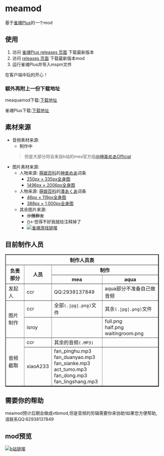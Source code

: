 # meamod
基于[雀魂Plus](https://github.com/MajsoulPlus/majsoul-plus-client/releases)的一个mod
## 使用
1. 访问 [雀魂Plus releases 页面](https://github.com/MajsoulPlus/majsoul-plus-client/releases) 下载最新版本
2. 访问 [releases 页面](https://github.com/MajsoulPlus/majsoul-plus-client/releases) 下载最新版本mod
3. 运行雀魂Plus并导入mspm文件

在客户端中玩的开心！
### 额外再附上一份下载地址
meaquamod下载:[下载地址](https://github.com/2938137849/meamod/releases/)

雀魂Plus下载:[下载地址](https://github.com/MajsoulPlus/majsoul-plus-client/releases)
## 素材来源
 * 音频素材来源: 
	* 制作中
	>但是大部分将会来自b站的mea官方组[@神楽めあOfficial](http://space.bilibili.com/349991143/)
 * 图片素材来源:
	- 人物来源: [萌娘百科](https://zh.moegirl.org/Mainpage)的[神楽めあ](https://zh.moegirl.org/%E7%A5%9E%E4%B9%90%E9%AD%85%E5%A8%85#)词条
		* [250px × 335px全身图](https://img.moegirl.org/common/thumb/0/05/%E7%A5%9E%E6%A5%BD%E3%82%81%E3%81%821.jpg/250px-%E7%A5%9E%E6%A5%BD%E3%82%81%E3%81%821.jpg)
		* [1496px × 2006px全身图](https://img.moegirl.org/common/0/05/%E7%A5%9E%E6%A5%BD%E3%82%81%E3%81%821.jpg)
	* 人物来源: [萌娘百科](https://zh.moegirl.org/Mainpage)的[湊あくあ](https://zh.moegirl.org/%E5%87%91%E9%98%BF%E5%BA%93%E5%A8%85#)词条
		* [46px × 119px全身图](https://img.moegirl.org/common/thumb/5/5b/%E6%B9%8A%E3%81%82%E3%81%8F%E3%81%82%E7%AB%8B%E7%BB%98.jpg/46px-%E6%B9%8A%E3%81%82%E3%81%8F%E3%81%82%E7%AB%8B%E7%BB%98.jpg)
		* [388px × 1,000px全身图](https://img.moegirl.org/common/5/5b/%E6%B9%8A%E3%81%82%E3%81%8F%E3%81%82%E7%AB%8B%E7%BB%98.jpg)
	* 其余图片来源: 
		* ~~沙雕群友~~
		* ([](http://www.majsoul.com/ "![](http://www.majsoul.com/2554a23baacaec142ed7dc0402ca535b.png 雀魂工作室链接)"))<-觉得不好我就给注释掉了
		* [![](https://majsoul.union-game.com/9c7d813114e1aed5fa24401020c048db.png "雀魂游戏链接")](https://majsoul.union-game.com/#/)
## 目前制作人员

<TABLE  border=2>
<THEAD><TR><Th  colspan=4>制作人员表</Th></TR></THEAD>
<TR>
<Th  rowspan=2>负责部分</TD>
<Th  rowspan=2>人员</TD>
<Th  colspan=2>制作</TD>
</TR><TR>
<Th>mea</Th>
<Th>aqua</Th>
</TR><TR>
<TD>发起人</TD>
<TD>ccr</TD>
<TD>QQ:2938137849</TD>
<TD>aqua部分不准备自己做音频</TD>
</TR><TR>
<TD  rowspan=2>图片制作</TD>
<TD>ccr</TD>
<TD>全部<code>(.jpg|.png)</code>文件</TD>
<TD>其余<code>(.jpg|.png)</code>文件</TD>
</TR><TR>
<TD>isroy</TD>
<TD>&nbsp;</TD>
<TD>full.png<br>half.png<br>waitingroom.png<br></TD>
</TR><TR>
<TD  rowspan=2>音频截取</TD>
<TD>ccr</TD>
<TD>其余的音频<code>(.MP3)</code></TD>
<TD>&nbsp;</TD>
</TR><TR>
<TD>xiaoA233</TD>
<TD>fan_pinghu.mp3<br>fan_duanyao.mp3<br>fan_sianke.mp3<br>act_tumo.mp3<br>fan_dong.mp3<br>fan_lingshang.mp3<br></TD>
<TD>&nbsp;</TD></TR></TABLE>

## 需要你的帮助
meamod预计后期会做成vtbmod,但是音频的剪辑需要你来协助!如果您方便帮助,请联系QQ:62938137849
## mod预览
[![b站链接](http://i2.hdslb.com/bfs/archive/bd845490b227916e4d1aaaa15ce34106b9fbcb00.jpg_320x200.jpg "点击观看预览")](https://www.bilibili.com/video/av42514503/)

